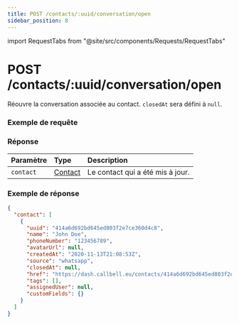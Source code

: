 ```yaml
---
title: POST /contacts/:uuid/conversation/open
sidebar_position: 8
---
```


import RequestTabs from "@site/src/components/Requests/RequestTabs"

# POST /contacts/:uuid/conversation/open

Réouvre la conversation associée au contact. `closedAt` sera défini à `null`.

### Exemple de requête

<RequestTabs endpoint='contacts_api' request="post_contact_conversation_open"/>

### Réponse

| Paramètre | Type                                           | Description                      |
| :-------- | :--------------------------------------------- | :------------------------------- |
| `contact` | [Contact](/api/reference/object_types/contact) | Le contact qui a été mis à jour. |

### Exemple de réponse

```json title=response.json
{
  "contact": [
    {
      "uuid": "414a6d692bd645ed803f2e7ce360d4c8",
      "name": "John Doe",
      "phoneNumber": "123456789",
      "avatarUrl": null,
      "createdAt": "2020-11-13T21:08:53Z",
      "source": "whatsapp",
      "closedAt": null,
      "href": "https://dash.callbell.eu/contacts/414a6d692bd645ed803f2e7ce360d4c8",
      "tags": [],
      "assignedUser": null,
      "customFields": {}
    }
  ]
}
```